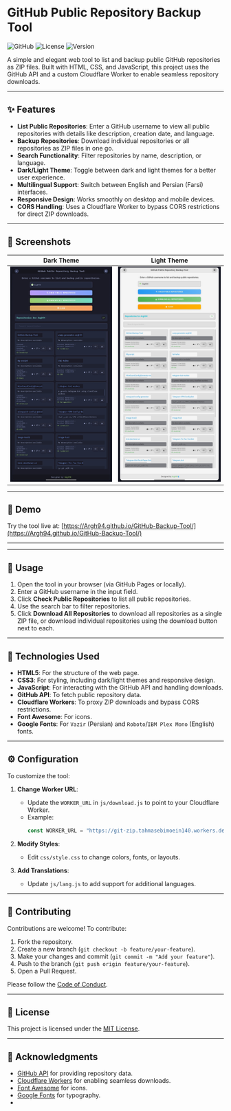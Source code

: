# GitHub Public Repository Backup Tool

![GitHub](https://img.shields.io/badge/GitHub-Repository-181717?logo=github)
![License](https://img.shields.io/badge/License-MIT-blue)
![Version](https://img.shields.io/badge/Version-1.0.0-green)

A simple and elegant web tool to list and backup public GitHub repositories as ZIP files. Built with HTML, CSS, and JavaScript, this project uses the GitHub API and a custom Cloudflare Worker to enable seamless repository downloads.

---

## ✨ Features

- **List Public Repositories**: Enter a GitHub username to view all public repositories with details like description, creation date, and language.
- **Backup Repositories**: Download individual repositories or all repositories as ZIP files in one go.
- **Search Functionality**: Filter repositories by name, description, or language.
- **Dark/Light Theme**: Toggle between dark and light themes for a better user experience.
- **Multilingual Support**: Switch between English and Persian (Farsi) interfaces.
- **Responsive Design**: Works smoothly on desktop and mobile devices.
- **CORS Handling**: Uses a Cloudflare Worker to bypass CORS restrictions for direct ZIP downloads.

---

## 📸 Screenshots

| Dark Theme | Light Theme |
|------------|-------------|
| ![Dark Theme](screenshots/dark-theme.png) | ![Light Theme](screenshots/light-theme.png) |

---

## 🚀 Demo

Try the tool live at: [https://Argh94.github.io/GitHub-Backup-Tool/](https://Argh94.github.io/GitHub-Backup-Tool/)

---

---

## 📖 Usage

1. Open the tool in your browser (via GitHub Pages or locally).
2. Enter a GitHub username in the input field.
3. Click **Check Public Repositories** to list all public repositories.
4. Use the search bar to filter repositories.
5. Click **Download All Repositories** to download all repositories as a single ZIP file, or download individual repositories using the download button next to each.

---

## 🔧 Technologies Used

- **HTML5**: For the structure of the web page.
- **CSS3**: For styling, including dark/light themes and responsive design.
- **JavaScript**: For interacting with the GitHub API and handling downloads.
- **GitHub API**: To fetch public repository data.
- **Cloudflare Workers**: To proxy ZIP downloads and bypass CORS restrictions.
- **Font Awesome**: For icons.
- **Google Fonts**: For `Vazir` (Persian) and `Roboto`/`IBM Plex Mono` (English) fonts.

---

## ⚙️ Configuration

To customize the tool:

1. **Change Worker URL**:
   - Update the `WORKER_URL` in `js/download.js` to point to your Cloudflare Worker.
   - Example:
     ```javascript
     const WORKER_URL = "https://git-zip.tahmasebimoein140.workers.dev/";
     ```

2. **Modify Styles**:
   - Edit `css/style.css` to change colors, fonts, or layouts.

3. **Add Translations**:
   - Update `js/lang.js` to add support for additional languages.

---

## 🤝 Contributing

Contributions are welcome! To contribute:

1. Fork the repository.
2. Create a new branch (`git checkout -b feature/your-feature`).
3. Make your changes and commit (`git commit -m "Add your feature"`).
4. Push to the branch (`git push origin feature/your-feature`).
5. Open a Pull Request.

Please follow the [Code of Conduct](CODE_OF_CONDUCT.md).

---

## 📜 License

This project is licensed under the [MIT License](LICENSE).

---

## 🙏 Acknowledgments

- [GitHub API](https://docs.github.com/en/rest) for providing repository data.
- [Cloudflare Workers](https://workers.cloudflare.com/) for enabling seamless downloads.
- [Font Awesome](https://fontawesome.com/) for icons.
- [Google Fonts](https://fonts.google.com/) for typography.
- 
